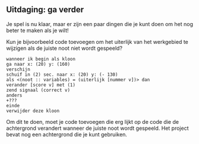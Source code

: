 ## Uitdaging: ga verder

Je spel is nu klaar, maar er zijn een paar dingen die je kunt doen om het nog beter te maken als je wilt!

Kun je bijvoorbeeld code toevoegen om het uiterlijk van het werkgebied te wijzigen als de juiste noot niet wordt gespeeld?

```blocks3
wanneer ik begin als kloon
ga naar x: (20) y: (160)
verschijn
schuif in (2) sec. naar x: (20) y: (- 130)
als <(noot :: variables) = (uiterlijk [nummer v])> dan
verander [score v] met (1)
zend signaal (correct v)
anders
+???
einde
verwijder deze kloon
```

Om dit te doen, moet je code toevoegen die erg lijkt op de code die de achtergrond verandert wanneer de juiste noot wordt gespeeld. Het project bevat nog een achtergrond die je kunt gebruiken.